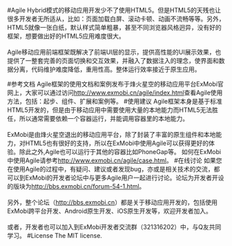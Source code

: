 ﻿#Agile
Hybrid模式的移动应用开发少不了使用HTML5。但是HTML5的天残也让很多开发者无所适从，比如：页面加载白屏、滚动卡顿、动画不流畅等等。另外，HTML5就像一张白纸，默认样式简单粗暴，甚至不同浏览器风格迥异，没有好的框架，想要做出好的HTML5应用难度很大。
<br><br>
Agile移动应用前端框架既解决了前端UI层的显示，提供高性能的UI展示效果，也提供了一整套完善的页面切换和交互效果，并融入了数据注入的理念，使界面和数据分离，代码维护难度降低，重用性高。整体运行效率接近于原生应用。

#参考文档
Agile框架的使用文档和案例发布于烽火星空的移动应用平台ExMobi官网上，大家可以通过访问<http://www.exmobi.cn/agile/index.html>查看Agile使用方法，包括：起步、组件、扩展和案例等。
#使用建议
Agile框架本身是基于标准HTML5开发的，但是由于移动应用中需要使用大量的本地能力而HTML5无法胜任，所以通常需要依赖一个容器运行，并能调用容器里的本地能力。
<br><br>
ExMobi是由烽火星空退出的移动应用平台，除了封装了丰富的原生组件和本地能力，对HTML5也有很好的支持，所以在ExMobi中使用Agile可以获得更好的体验。除此之外,Agile也可以运行于其他的容器比如PhoneGap等。
如何在ExMobi中使用Agile请参考<http://www.exmobi.cn/agile/case.html>。
#在线讨论
如果您在使用Agile的过程中，有疑问、建议或者发现bug，亦或是相关技术的交流，都可以到ExMobi的开发者论坛中与更多Agile用户一起进行讨论。论坛为开发者开设的版块为<http://bbs.exmobi.cn/forum-54-1.html>。
<br><br>
另外，整个论坛（<http://bbs.exmobi.cn>）都是关于移动应用开发的，包括使用ExMobi跨平台开发、Android原生开发、iOS原生开发等，欢迎开发者加入。
<br><br>
或者，开发者也可以加入到ExMobi开发者交流群（321316202）中，与Q友共同学习。
#License
The MIT license.
